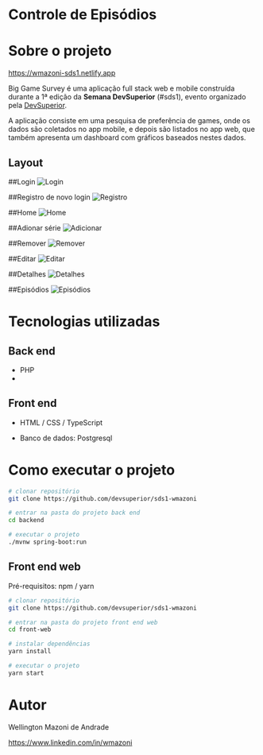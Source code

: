 # Controle de Episódios 

# Sobre o projeto

https://wmazoni-sds1.netlify.app

Big Game Survey é uma aplicação full stack web e mobile construída durante a 1ª edição da **Semana DevSuperior** (#sds1), evento organizado pela [DevSuperior](https://devsuperior.com "Site da DevSuperior").

A aplicação consiste em uma pesquisa de preferência de games, onde os dados são coletados no app mobile, e depois são listados no app web, que também apresenta um dashboard com gráficos baseados nestes dados.

## Layout 
##Login
![Login](assetsimg/1.jpg) 

##Registro de novo login
![Registro](assetsimg/2.jpg)

##Home
![Home](assetsimg/3.jpg)

##Adionar série
![Adicionar](assetsimg/4.jpg)

##Remover 
![Remover](assetsimg/5.jpg)

##Editar 
![Editar](assetsimg/6.jpg)

##Detalhes 
![Detalhes](assetsimg/7.jpg)

##Episódios 
![Episódios](assetsimg/8.jpg)


# Tecnologias utilizadas
## Back end
- PHP
- 
## Front end
- HTML / CSS / TypeScript

- Banco de dados: Postgresql

# Como executar o projeto

 

```bash
# clonar repositório
git clone https://github.com/devsuperior/sds1-wmazoni

# entrar na pasta do projeto back end
cd backend

# executar o projeto
./mvnw spring-boot:run
```

## Front end web
Pré-requisitos: npm / yarn

```bash
# clonar repositório
git clone https://github.com/devsuperior/sds1-wmazoni

# entrar na pasta do projeto front end web
cd front-web

# instalar dependências
yarn install

# executar o projeto
yarn start
```

# Autor

Wellington Mazoni de Andrade

https://www.linkedin.com/in/wmazoni
